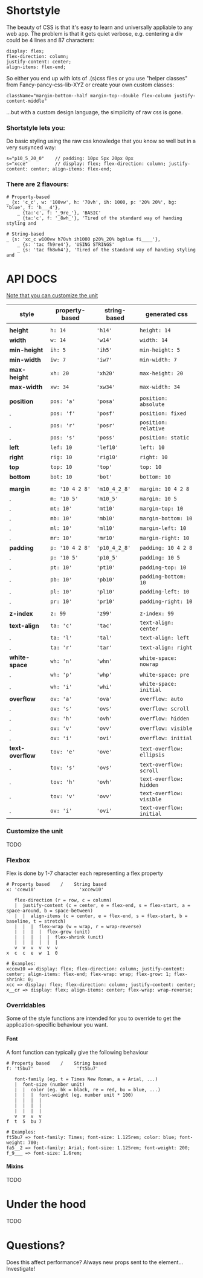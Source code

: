 # Shortstyle

The beauty of CSS is that it's easy to learn and universally appliable to any web app. The problem is that it gets quiet verbose, e.g. centering a div could be 4 lines and 87 characters:
```
display: flex;
flex-direction: column;
justify-content: center;
align-items: flex-end;
```

So either you end up with lots of .(s)css files or you use "helper classes" from Fancy-pancy-css-lib-XYZ or create your own custom classes:
```
className="margin-bottom--half margin-top--double flex-column justify-content-middle"
```
...but with a custom design language, the simplicity of raw css is gone.

### Shortstyle lets you:
Do basic styling using the raw css knowledge that you know so well but in a very susynced way:
```
s="p10_5_20_0"    // padding: 10px 5px 20px 0px
s="xcce"          // display: flex; flex-direction: column; justify-content: center; align-items: flex-end; 
```

### There are 2 flavours:
```
# Property-based
_ {x: 'c_c', w: '100vw', h: '70vh', ih: 1000, p: '20% 20%', bg: 'blue', f: 'h___4'},
	_ {ta:'c', f: '_9re_'}, 'BASIC'
	_ {ta:'c', f: '_8wh_'}, 'Tired of the standard way of handing styling and 

# String-based
_ {s: 'xc_c w100vw h70vh ih1000 p20%_20% bgblue fi____'},
	_ {s: 'tac fh9re4'}, 'USING STRINGS'
	_ {s: 'tac fh8wh4'}, 'Tired of the standard way of handing styling and 
```


# API DOCS
[Note that you can customize the unit](#customize-the-unit)

style | property-based | string-based | generated css
------------ | ------------- | ------------- | -------------
|  |  |
**height** | `h: 14` | `'h14'` | `height: 14`
**width** | `w: 14` | `'w14'` | `width: 14`
**min-height** | `ih: 5` | `'ih5'` | `min-height: 5`
**min-width** | `iw: 7` | `'iw7'` | `min-width: 7`
**max-height** | `xh: 20` | `'xh20'` | `max-height: 20`
**max-width** | `xw: 34` | `'xw34'` | `max-width: 34`
|  |  |
**position** | `pos: 'a'` | `'posa'` | `position: absolute`
. | `pos: 'f'` | `'posf'` | `position: fixed`
. | `pos: 'r'` | `'posr'` | `position: relative`
. | `pos: 's'` | `'poss'` | `position: static`
**left** | `lef: 10` | `'lef10'` | `left: 10`
**right** | `rig: 10` | `'rig10'` | `right: 10`
**top** | `top: 10` | `'top'` | `top: 10`
**bottom** | `bot: 10` | `'bot'` | `bottom: 10`
|  |  |
**margin** | `m: '10 4 2 8'` | `'m10_4_2_8'` | `margin: 10 4 2 8`
 . | `m: '10 5'` | `'m10_5'` | `margin: 10 5`
 . | `mt: 10'` | `'mt10'` | `margin-top: 10`
 . | `mb: 10'` | `'mb10'` | `margin-bottom: 10`
 . | `ml: 10'` | `'ml10'` | `margin-left: 10`
 . | `mr: 10'` | `'mr10'` | `margin-right: 10`
**padding** | `p: '10 4 2 8'` | `'p10_4_2_8'` | `padding: 10 4 2 8`
 . | `p: '10 5'` | `'p10_5'` | `padding: 10 5`
 . | `pt: 10'` | `'pt10'` | `padding-top: 10`
 . | `pb: 10'` | `'pb10'` | `padding-bottom: 10`
 . | `pl: 10'` | `'pl10'` | `padding-left: 10`
 . | `pr: 10'` | `'pr10'` | `padding-right: 10`
|  |  |
**z-index** | `z: 99` | `'z99'` | `z-index: 99`
**text-align** | `ta: 'c'` | `'tac'` | `text-align: center`
. | `ta: 'l'` | `'tal'` | `text-align: left`
. | `ta: 'r'` | `'tar'` | `text-align: right`
**white-space** | `wh: 'n'` | `'whn'` | `white-space: nowrap`
. | `wh: 'p'` | `'whp'` | `white-space: pre`
. | `wh: 'i'` | `'whi'` | `white-space: initial`
**overflow** | `ov: 'a'` | `'ova'` | `overflow: auto`
. | `ov: 's'` | `'ovs'` | `overflow: scroll`
. | `ov: 'h'` | `'ovh'` | `overflow: hidden`
. | `ov: 'v'` | `'ovv'` | `overflow: visible`
. | `ov: 'i'` | `'ovi'` | `overflow: initial`
**text-overflow** | `tov: 'e'` | `'ove'` | `text-overflow: ellipsis`
. | `tov: 's'` | `'ovs'` | `text-overflow: scroll`
. | `tov: 'h'` | `'ovh'` | `text-overflow: hidden`
. | `tov: 'v'` | `'ovv'` | `text-overflow: visible`
. | `ov: 'i'` | `'ovi'` | `text-overflow: initial`

### Customize the unit
TODO

### Flexbox
Flex is done by 1-7 character each representing a flex property
```
# Property based    /    String based
x: 'ccew10'                'xccew10'

   flex-direction (r = row, c = column)
   |  justify-content (c = center, e = flex-end, s = flex-start, a = space-around, b = space-between)
   |  |  align-items (c = center, e = flex-end, s = flex-start, b = baseline, t = stretch)
   |  |  |  flex-wrap (w = wrap, r = wrap-reverse)
   |  |  |  |  flex-grow (unit)
   |  |  |  |  |  flex-shrink (unit)
   |  |  |  |  |  |
   v  v  v  v  v  v
x  c  c  e  w  1  0

# Examples:
xccew10 => display: flex; flex-direction: column; justify-content: center; align-items: flex-end; flex-wrap: wrap; flex-grow: 1; flex-shrink: 0;
xcc => display: flex; flex-direction: column; justify-content: center;
x__cr => display: flex; align-items: center; flex-wrap: wrap-reverse;
```


### Overridables
Some of the style functions are intended for you to override to get the application-specific behaviour you want.

#### Font
A font function can typically give the following behaviour
```
# Property based    /    String based
f: 't5bu7'                'ft5bu7'

   font-family (eg. t = Times New Roman, a = Arial, ...)
   |  font-size (number unit)
   |  |  color (eg. bk = black, re = red, bu = blue, ...)
   |  |  |  font-weight (eg. number unit * 100)
   |  |  |  |
   |  |  |  |
   |  |  |  |
   v  v  v  v
f  t  5  bu 7

# Examples:
ft5bu7 => font-family: Times; font-size: 1.125rem; color: blue; font-weight: 700;
fa5__2 => font-family: Arial; font-size: 1.125rem; font-weight: 200;
f_9___ => font-size: 1.6rem;
```

#### Mixins
TODO





# Under the hood
TODO

# Questions?
Does this affect performance? Always new props sent to the element... Investigate!
